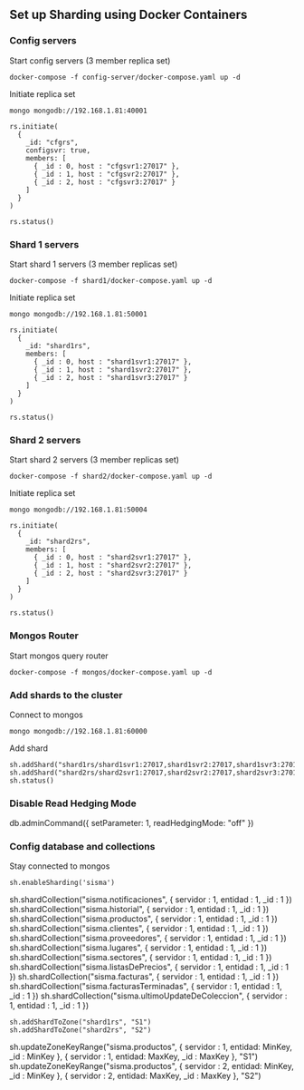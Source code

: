 ## Set up Sharding using Docker Containers

### Config servers
Start config servers (3 member replica set)
```
docker-compose -f config-server/docker-compose.yaml up -d
```
Initiate replica set
```
mongo mongodb://192.168.1.81:40001
```
```
rs.initiate(
  {
    _id: "cfgrs",
    configsvr: true,
    members: [
      { _id : 0, host : "cfgsvr1:27017" },
      { _id : 1, host : "cfgsvr2:27017" },
      { _id : 2, host : "cfgsvr3:27017" }
    ]
  }
)

rs.status()
```

### Shard 1 servers
Start shard 1 servers (3 member replicas set)
```
docker-compose -f shard1/docker-compose.yaml up -d
```
Initiate replica set
```
mongo mongodb://192.168.1.81:50001
```
```
rs.initiate(
  {
    _id: "shard1rs",
    members: [
      { _id : 0, host : "shard1svr1:27017" },
      { _id : 1, host : "shard1svr2:27017" },
      { _id : 2, host : "shard1svr3:27017" }
    ]
  }
)

rs.status()
```

### Shard 2 servers
Start shard 2 servers (3 member replicas set)
```
docker-compose -f shard2/docker-compose.yaml up -d
```
Initiate replica set
```
mongo mongodb://192.168.1.81:50004
```
```
rs.initiate(
  {
    _id: "shard2rs",
    members: [
      { _id : 0, host : "shard2svr1:27017" },
      { _id : 1, host : "shard2svr2:27017" },
      { _id : 2, host : "shard2svr3:27017" }
    ]
  }
)

rs.status()
```

### Mongos Router
Start mongos query router
```
docker-compose -f mongos/docker-compose.yaml up -d
```

### Add shards to the cluster
Connect to mongos
```
mongo mongodb://192.168.1.81:60000
```
Add shard
```
sh.addShard("shard1rs/shard1svr1:27017,shard1svr2:27017,shard1svr3:27017")
sh.addShard("shard2rs/shard2svr1:27017,shard2svr2:27017,shard2svr3:27017")
sh.status()
```
### Disable Read Hedging Mode
db.adminCommand({ setParameter: 1, readHedgingMode: "off" })
### Config database and collections
Stay connected to mongos
```
sh.enableSharding('sisma')
```
sh.shardCollection("sisma.notificaciones", { servidor : 1, entidad : 1, _id : 1 })
sh.shardCollection("sisma.historial", { servidor : 1, entidad : 1, _id : 1 })
sh.shardCollection("sisma.productos", { servidor : 1, entidad : 1, _id : 1 })
sh.shardCollection("sisma.clientes", { servidor : 1, entidad : 1, _id : 1 })
sh.shardCollection("sisma.proveedores", { servidor : 1, entidad : 1, _id : 1 })
sh.shardCollection("sisma.lugares", { servidor : 1, entidad : 1, _id : 1 })
sh.shardCollection("sisma.sectores", { servidor : 1, entidad : 1, _id : 1 })
sh.shardCollection("sisma.listasDePrecios", { servidor : 1, entidad : 1, _id : 1 })
sh.shardCollection("sisma.facturas", { servidor : 1, entidad : 1, _id : 1 })
sh.shardCollection("sisma.facturasTerminadas", { servidor : 1, entidad : 1, _id : 1 })
sh.shardCollection("sisma.ultimoUpdateDeColeccion", { servidor : 1, entidad : 1, _id : 1 })
```
sh.addShardToZone("shard1rs", "S1")
sh.addShardToZone("shard2rs", "S2")
```
sh.updateZoneKeyRange("sisma.productos", { servidor : 1, entidad: MinKey, _id : MinKey }, { servidor : 1, entidad: MaxKey, _id : MaxKey }, "S1")
sh.updateZoneKeyRange("sisma.productos", { servidor : 2, entidad: MinKey, _id : MinKey }, { servidor : 2, entidad: MaxKey, _id : MaxKey }, "S2")
